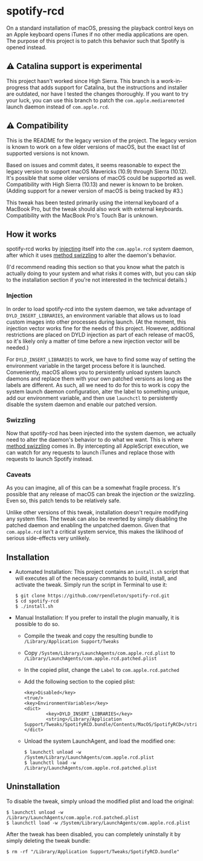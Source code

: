 spotify-rcd
===============

On a standard installation of macOS, pressing the playback control keys on an
Apple keyboard opens iTunes if no other media applications are open. The purpose
of this project is to patch this behavior such that Spotify is opened instead.

## :warning: Catalina support is experimental

This project hasn't worked since High Sierra. This branch is a work-in-progress
that adds support for Catalina, but the instructions and installer are outdated,
nor have I tested the changes thoroughly. If you want to try your luck, you can
use this branch to patch the `com.apple.mediaremoted` launch daemon instead of
`com.apple.rcd`.

## :warning: Compatibility

This is the README for the legacy version of the project. The legacy version is
known to work on a few older versions of macOS, but the exact list of supported
versions is not known.

Based on issues and commit dates, it seems reasonable to expect the legacy
version to support macOS Mavericks (10.9) through Sierra (10.12). It's possible
that some older versions of macOS could be supported as well. Compatibility with
High Sierra (10.13) and newer is known to be broken. (Adding support for a newer
version of macOS is being tracked by #3.)

This tweak has been tested primarily using the internal keyboard of a MacBook
Pro, but the tweak should also work with external keyboards. Compatibility with
the MacBook Pro's Touch Bar is unknown.

## How it works

spotify-rcd works by [injecting][injection] itself into the `com.apple.rcd`
system daemon, after which it uses [method swizzling][swizzling] to alter the
daemon's behavior.

(I'd recommend reading this section so that you know what the patch is actually
doing to your system and what risks it comes with, but you can skip to the
installation section if you're not interested in the technical details.)

### Injection

In order to load spotify-rcd into the system daemon, we take advantage of
`DYLD_INSERT_LIBRARIES`, an environment variable that allows us to load custom
images into other processes during launch. (At the moment, this injection vector
works fine for the needs of this project. However, additional restrictions are
placed on DYLD injection as part of each release of macOS, so it's likely only
a matter of time before a new injection vector will be needed.)

For `DYLD_INSERT_LIBRARIES` to work, we have to find some way of setting the
environment variable in the target process before it is launched. Conveniently,
macOS allows you to persistently unload system launch daemons and replace them
with your own patched versions as long as the labels are different. As such, all
we need to do for this to work is copy the system launch daemon configuration,
alter the label to something unique, add our environment variable, and then use
`launchctl` to persistently disable the system daemon and enable our patched
version.

### Swizzling

Now that spotify-rcd has been injected into the system daemon, we actually need
to alter the daemon's behavior to do what we want. This is where [method
swizzling][swizzling] comes in. By intercepting all AppleScript execution, we
can watch for any requests to launch iTunes and replace those with requests to
launch Spotify instead.

### Caveats

As you can imagine, all of this can be a somewhat fragile process. It's possible
that any release of macOS can break the injection *or* the swizzling. Even so,
this patch tends to be relatively safe.

Unlike other versions of this tweak, installation doesn't require modifying any
system files. The tweak can also be reverted by simply disabling the patched
daemon and enabling the unpatched daemon. Given that `com.apple.rcd` isn't a
critical system service, this makes the liklihood of serious side-effects very
unlikely.

[injection]: https://knight.sc/malware/2019/03/15/code-injection-on-macos.html
[swizzling]: https://nshipster.com/method-swizzling/

## Installation

- Automated Installation: This project contains an `install.sh` script that will
  executes all of the necessary commands to build, install, and activate the
  tweak. Simply run the script in Terminal to use it:

  ```
  $ git clone https://github.com/rpendleton/spotify-rcd.git
  $ cd spotify-rcd
  $ ./install.sh
  ```

- Manual Installation: If you prefer to install the plugin manually, it is
  possible to do so.

  - Compile the tweak and copy the resulting bundle to
    `/Library/Application Support/Tweaks`
  - Copy `/System/Library/LaunchAgents/com.apple.rcd.plist` to
    `/Library/LaunchAgents/com.apple.rcd.patched.plist`
  - In the copied plist, change the `Label` to `com.apple.rcd.patched`
  - Add the following section to the copied plist:

    ```
    <key>Disabled</key>
    <true/>
    <key>EnvironmentVariables</key>
    <dict>
            <key>DYLD_INSERT_LIBRARIES</key>
            <string>/Library/Application Support/Tweaks/SpotifyRCD.bundle/Contents/MacOS/SpotifyRCD</string>
    </dict>
    ```

  - Unload the system LaunchAgent, and load the modified one:

    ```
    $ launchctl unload -w /System/Library/LaunchAgents/com.apple.rcd.plist
    $ launchctl load -w /Library/LaunchAgents/com.apple.rcd.patched.plist
    ```

## Uninstallation

To disable the tweak, simply unload the modified plist and load the original:

```
$ launchctl unload -w /Library/LaunchAgents/com.apple.rcd.patched.plist
$ launchctl load -w /System/Library/LaunchAgents/com.apple.rcd.plist
```

After the tweak has been disabled, you can completely uninstally it by simply
deleting the tweak bundle:

```
$ rm -rf "/Library/Application Support/Tweaks/SpotifyRCD.bundle"
```
